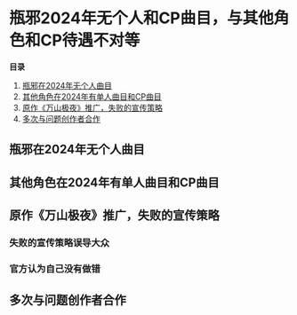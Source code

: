 # 瓶邪2024年无个人和CP曲目，与其他角色和CP待遇不对等
**目录**<br> 
1. [瓶邪在2024年无个人曲目](music#section-1)<br>
2. [其他角色在2024年有单人曲目和CP曲目](music#section-2)<br> 
3. [原作《万山极夜》推广，失败的宣传策略](music#section-3)<br>
3. [多次与问题创作者合作](music#section-4)<br>

## 瓶邪在2024年无个人曲目<a id="section-1"></a>


## 其他角色在2024年有单人曲目和CP曲目<a id="section-2"></a>


## 原作《万山极夜》推广，失败的宣传策略<a id="section-3"></a>
### 失败的宣传策略误导大众
### 官方认为自己没有做错

## 多次与问题创作者合作<a id="section-4"></a>

